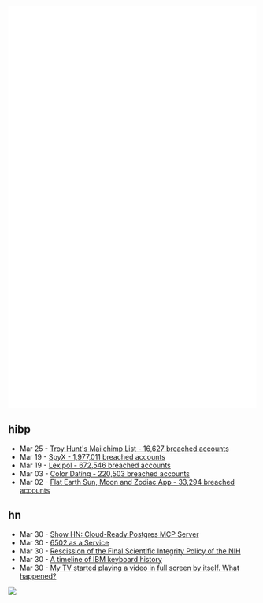 ![Metrics](https://raw.githubusercontent.com/phixion/phixion/master/metrics.svg)

## hibp

<!--
for https://github.com/phixion/phixion/blob/main/.github/workflows/feeds.yml
-->
<!--START_SECTION:haveibeenpwnd-->
- Mar 25 - [Troy Hunt's Mailchimp List - 16,627 breached accounts](https://haveibeenpwned.com/PwnedWebsites#TroyHuntMailchimpList)
- Mar 19 - [SpyX - 1,977,011 breached accounts](https://haveibeenpwned.com/PwnedWebsites#SpyX)
- Mar 19 - [Lexipol - 672,546 breached accounts](https://haveibeenpwned.com/PwnedWebsites#Lexipol)
- Mar 03 - [Color Dating - 220,503 breached accounts](https://haveibeenpwned.com/PwnedWebsites#ColorDating)
- Mar 02 - [Flat Earth Sun, Moon and Zodiac App - 33,294 breached accounts](https://haveibeenpwned.com/PwnedWebsites#FlatEarthDave)
<!--END_SECTION:haveibeenpwnd-->

## hn

<!--
for https://github.com/phixion/phixion/blob/main/.github/workflows/feeds.yml
-->
<!--START_SECTION:hn-->
- Mar 30 - [Show HN: Cloud-Ready Postgres MCP Server](https://github.com/stuzero/pg-mcp)
- Mar 30 - [6502 as a Service](https://www.emulationonline.com/systems/chiplab/6502-lab-available/)
- Mar 30 - [Rescission of the Final Scientific Integrity Policy of the NIH](https://grants.nih.gov/grants/guide/notice-files/NOT-OD-25-080.html)
- Mar 30 - [A timeline of IBM keyboard history](https://sharktastica.co.uk/wip/timeline)
- Mar 30 - [My TV started playing a video in full screen by itself. What happened?](https://support.vizio.com/s/article/Ambient-or-Scenic-Mode-showing-on-my-TV?language=en_US)
<!--END_SECTION:hn-->

<!--
for https://yhype.me
-->
![](https://hit.yhype.me/github/profile?user_id=13013670)
